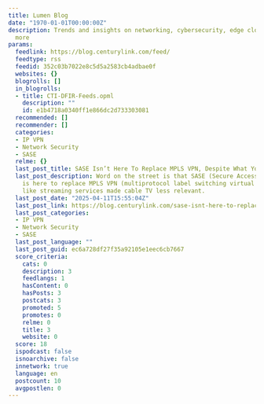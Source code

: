 ```yaml
---
title: Lumen Blog
date: "1970-01-01T00:00:00Z"
description: Trends and insights on networking, cybersecurity, edge cloud, AI and
  more
params:
  feedlink: https://blog.centurylink.com/feed/
  feedtype: rss
  feedid: 352c03b7022e8c5d5a2583cb4adbae0f
  websites: {}
  blogrolls: []
  in_blogrolls:
  - title: CTI-DFIR-Feeds.opml
    description: ""
    id: e1b4718a0340ff1e866dc2d733303081
  recommended: []
  recommender: []
  categories:
  - IP VPN
  - Network Security
  - SASE
  relme: {}
  last_post_title: SASE Isn’t Here To Replace MPLS VPN, Despite What You’ve Heard
  last_post_description: Word on the street is that SASE (Secure Access Service Edge)
    is here to replace MPLS VPN (multiprotocol label switching virtual private network),
    like streaming services made cable TV less relevant.
  last_post_date: "2025-04-11T15:55:04Z"
  last_post_link: https://blog.centurylink.com/sase-isnt-here-to-replace-mpls-vpn-despite-what-youve-heard/?utm_source=rss&utm_medium=rss&utm_campaign=sase-isnt-here-to-replace-mpls-vpn-despite-what-youve-heard
  last_post_categories:
  - IP VPN
  - Network Security
  - SASE
  last_post_language: ""
  last_post_guid: ec6a728df27f35a92105e1eec6cb7667
  score_criteria:
    cats: 0
    description: 3
    feedlangs: 1
    hasContent: 0
    hasPosts: 3
    postcats: 3
    promoted: 5
    promotes: 0
    relme: 0
    title: 3
    website: 0
  score: 18
  ispodcast: false
  isnoarchive: false
  innetwork: true
  language: en
  postcount: 10
  avgpostlen: 0
---
```

